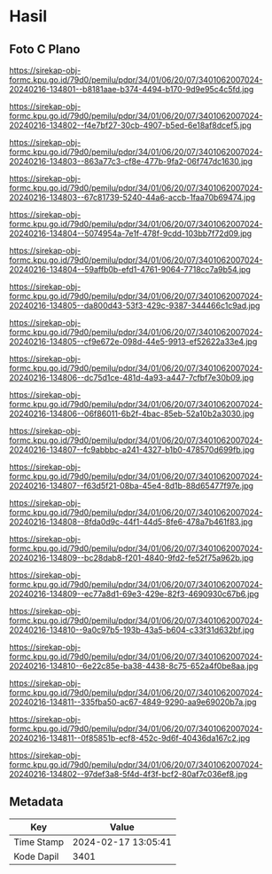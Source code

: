 # Hasil

## Foto C Plano

https://sirekap-obj-formc.kpu.go.id/79d0/pemilu/pdpr/34/01/06/20/07/3401062007024-20240216-134801--b8181aae-b374-4494-b170-9d9e95c4c5fd.jpg

https://sirekap-obj-formc.kpu.go.id/79d0/pemilu/pdpr/34/01/06/20/07/3401062007024-20240216-134802--f4e7bf27-30cb-4907-b5ed-6e18af8dcef5.jpg

https://sirekap-obj-formc.kpu.go.id/79d0/pemilu/pdpr/34/01/06/20/07/3401062007024-20240216-134803--863a77c3-cf8e-477b-9fa2-06f747dc1630.jpg

https://sirekap-obj-formc.kpu.go.id/79d0/pemilu/pdpr/34/01/06/20/07/3401062007024-20240216-134803--67c81739-5240-44a6-accb-1faa70b69474.jpg

https://sirekap-obj-formc.kpu.go.id/79d0/pemilu/pdpr/34/01/06/20/07/3401062007024-20240216-134804--5074954a-7e1f-478f-9cdd-103bb7f72d09.jpg

https://sirekap-obj-formc.kpu.go.id/79d0/pemilu/pdpr/34/01/06/20/07/3401062007024-20240216-134804--59affb0b-efd1-4761-9064-7718cc7a9b54.jpg

https://sirekap-obj-formc.kpu.go.id/79d0/pemilu/pdpr/34/01/06/20/07/3401062007024-20240216-134805--da800d43-53f3-429c-9387-344466c1c9ad.jpg

https://sirekap-obj-formc.kpu.go.id/79d0/pemilu/pdpr/34/01/06/20/07/3401062007024-20240216-134805--cf9e672e-098d-44e5-9913-ef52622a33e4.jpg

https://sirekap-obj-formc.kpu.go.id/79d0/pemilu/pdpr/34/01/06/20/07/3401062007024-20240216-134806--dc75d1ce-481d-4a93-a447-7cfbf7e30b09.jpg

https://sirekap-obj-formc.kpu.go.id/79d0/pemilu/pdpr/34/01/06/20/07/3401062007024-20240216-134806--06f86011-6b2f-4bac-85eb-52a10b2a3030.jpg

https://sirekap-obj-formc.kpu.go.id/79d0/pemilu/pdpr/34/01/06/20/07/3401062007024-20240216-134807--fc9abbbc-a241-4327-b1b0-478570d699fb.jpg

https://sirekap-obj-formc.kpu.go.id/79d0/pemilu/pdpr/34/01/06/20/07/3401062007024-20240216-134807--f63d5f21-08ba-45e4-8d1b-88d65477f97e.jpg

https://sirekap-obj-formc.kpu.go.id/79d0/pemilu/pdpr/34/01/06/20/07/3401062007024-20240216-134808--8fda0d9c-44f1-44d5-8fe6-478a7b461f83.jpg

https://sirekap-obj-formc.kpu.go.id/79d0/pemilu/pdpr/34/01/06/20/07/3401062007024-20240216-134809--bc28dab8-f201-4840-9fd2-fe52f75a962b.jpg

https://sirekap-obj-formc.kpu.go.id/79d0/pemilu/pdpr/34/01/06/20/07/3401062007024-20240216-134809--ec77a8d1-69e3-429e-82f3-4690930c67b6.jpg

https://sirekap-obj-formc.kpu.go.id/79d0/pemilu/pdpr/34/01/06/20/07/3401062007024-20240216-134810--9a0c97b5-193b-43a5-b604-c33f31d632bf.jpg

https://sirekap-obj-formc.kpu.go.id/79d0/pemilu/pdpr/34/01/06/20/07/3401062007024-20240216-134810--6e22c85e-ba38-4438-8c75-652a4f0be8aa.jpg

https://sirekap-obj-formc.kpu.go.id/79d0/pemilu/pdpr/34/01/06/20/07/3401062007024-20240216-134811--335fba50-ac67-4849-9290-aa9e69020b7a.jpg

https://sirekap-obj-formc.kpu.go.id/79d0/pemilu/pdpr/34/01/06/20/07/3401062007024-20240216-134811--0f85851b-ecf8-452c-9d6f-40436da167c2.jpg

https://sirekap-obj-formc.kpu.go.id/79d0/pemilu/pdpr/34/01/06/20/07/3401062007024-20240216-134802--97def3a8-5f4d-4f3f-bcf2-80af7c036ef8.jpg


## Metadata

| Key        | Value               |
| ---------- | ------------------- |
| Time Stamp | 2024-02-17 13:05:41 |
| Kode Dapil | 3401                |



